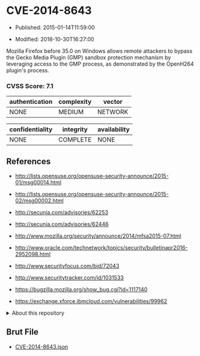# CVE-2014-8643

- Published: 2015-01-14T11:59:00

- Modified: 2018-10-30T16:27:00

Mozilla Firefox before 35.0 on Windows allows remote attackers to bypass the Gecko Media Plugin (GMP) sandbox protection mechanism by leveraging access to the GMP process, as demonstrated by the OpenH264 plugin's process.

### CVSS Score: **7.1**

| authentication | complexity | vector |
| --- | --- | --- |
| NONE | MEDIUM | NETWORK |

| confidentiality | integrity | availability |
| --- | --- | --- |
| NONE | COMPLETE | NONE |

## References

* http://lists.opensuse.org/opensuse-security-announce/2015-01/msg00014.html

* http://lists.opensuse.org/opensuse-security-announce/2015-02/msg00002.html

* http://secunia.com/advisories/62253

* http://secunia.com/advisories/62446

* http://www.mozilla.org/security/announce/2014/mfsa2015-07.html

* http://www.oracle.com/technetwork/topics/security/bulletinapr2016-2952098.html

* http://www.securityfocus.com/bid/72043

* http://www.securitytracker.com/id/1031533

* https://bugzilla.mozilla.org/show_bug.cgi?id=1117140

* https://exchange.xforce.ibmcloud.com/vulnerabilities/99962

<details>
<summary>About this repository</summary> 

  This repository is part of the project [Live Hack CVE](https://github.com/Live-Hack-CVE). Main website can be found [www.live-hack.org](https://www.live-hack.org) 
  
  Made by [Sn0wAlice](https://github.com/Sn0wAlice) for the people that care about security and need to have a feed of the latest CVEs. Hope you enjoy it, don't forget to star the repo and follow me on [Twitter](https://twitter.com/Sn0wAlice) and [Github](https://github.com/Sn0wAlice). And that is my [personnal website](https://www.alice-snow.me/)

  - [Home Page](https://github.com/Live-Hack-CVE)
  - [Framework](https://github.com/Live-Hack-CVE/cve-framework)
  - [CVE database](https://github.com/Live-Hack-CVE/full_database)
  - [Changelog](https://github.com/Live-Hack-CVE/Changelog)
</details>

## Brut File

* [CVE-2014-8643.json](https://raw.githubusercontent.com/Live-Hack-CVE/full_database/main/cves/2014/CVE-2014-8643.json)

